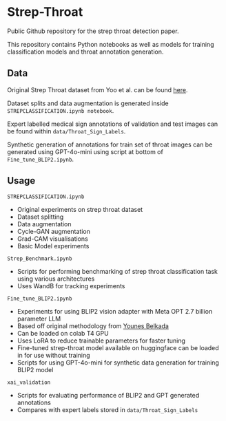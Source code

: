 # Strep-Throat

Public Github repository for the strep throat detection paper.

This repository contains Python notebooks as well as models for training classification models and throat annotation generation.


## Data

Original Strep Throat dataset from Yoo et al. can be found [here](https://data.mendeley.com/datasets/8ynyhnj2kz/2).

Dataset splits and data augmentation is generated inside `STREPCLASSIFICATION.ipynb notebook`. 

Expert labelled medical sign annotations of validation and test images can be found within `data/Throat_Sign_Labels`.

Synthetic generation of annotations for train set of throat images can be generated using GPT-4o-mini using script at bottom of `Fine_tune_BLIP2.ipynb`.


## Usage

`STREPCLASSIFICATION.ipynb`
- Original experiments on strep throat dataset 
- Dataset splitting
- Data augmentation
- Cycle-GAN augmentation
- Grad-CAM visualisations
- Basic Model experiments


`Strep_Benchmark.ipynb`
- Scripts for performing benchmarking of strep throat classification task using various architectures
- Uses WandB for tracking experiments


`Fine_tune_BLIP2.ipynb`
- Experiments for using BLIP2 vision adapter with Meta OPT 2.7 billion parameter LLM
- Based off original methodology from [Younes Belkada](https://github.com/huggingface/notebooks/blob/main/peft/Fine_tune_BLIP2_on_an_image_captioning_dataset_PEFT.ipynb)
- Can be loaded on colab T4 GPU
- Uses LoRA to reduce trainable parameters for faster tuning
- Fine-tuned strep-throat model available on huggingface can be loaded in for use without training
- Scripts for using GPT-4o-mini for synthetic data generation for training BLIP2 model


`xai_validation`
- Scripts for evaluating performance of BLIP2 and GPT generated annotations
- Compares with expert labels stored in `data/Throat_Sign_Labels`
